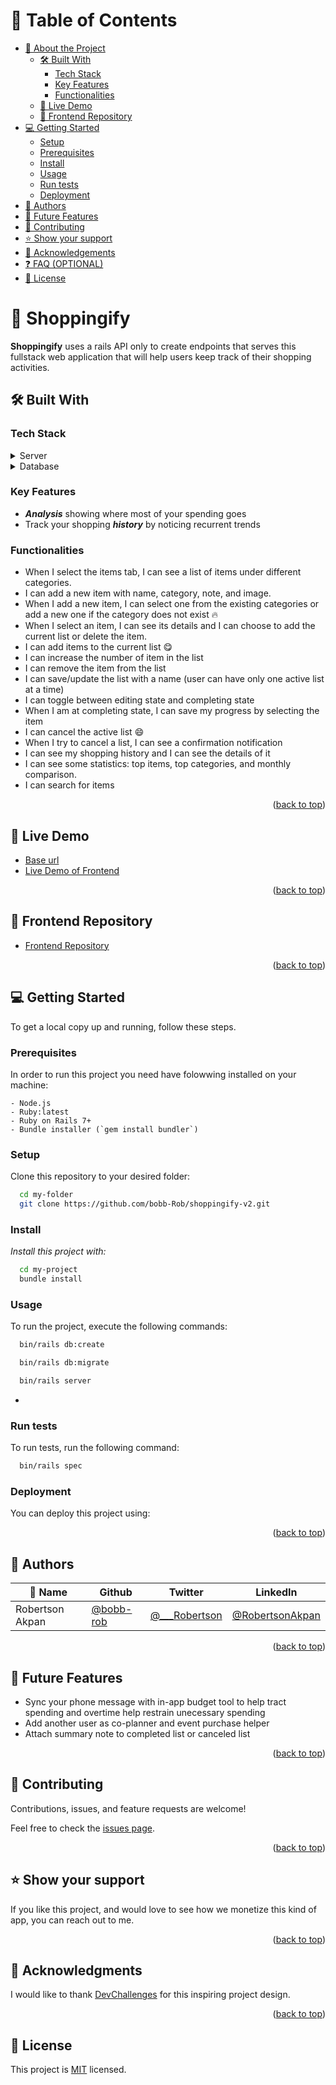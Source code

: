 <a name="readme-top"></a>
<!-- TABLE OF CONTENTS -->

# 📗 Table of Contents

- [📖 About the Project](#about-project)
  - [🛠 Built With](#built-with)
    - [Tech Stack](#tech-stack)
    - [Key Features](#key-features)
    - [Functionalities](#Functionalities)
  - [🚀 Live Demo](#live-demo)
  - [🚀 Frontend Repository](#Frontend-Repository)
- [💻 Getting Started](#getting-started)
  - [Setup](#setup)
  - [Prerequisites](#prerequisites)
  - [Install](#install)
  - [Usage](#usage)
  - [Run tests](#run-tests)
  - [Deployment](#triangular_flag_on_post-deployment)
- [👥 Authors](#authors)
- [🔭 Future Features](#future-features)
- [🤝 Contributing](#contributing)
- [⭐️ Show your support](#support)
- [🙏 Acknowledgements](#acknowledgements)
- [❓ FAQ (OPTIONAL)](#faq)
- [📝 License](#license)

<!-- PROJECT DESCRIPTION -->

# 📖 Shoppingify <a name="about-project"></a>


**Shoppingify** uses a rails API only to create endpoints that serves this fullstack web application that will help users keep track of their shopping activities.


## 🛠 Built With <a name="built-with"></a>

### Tech Stack <a name="tech-stack"></a>

<details>
  <summary>Server</summary>
  <ul>
    <li><a href="https://rubyonrails.org/">Ruby on Rails</a></li>
  </ul>
</details>

<details>
<summary>Database</summary>
  <ul>
    <li><a href="https://www.postgresql.org/">PostgreSQL</a></li>
  </ul>
</details>

<!-- Features -->

### Key Features <a name="key-features"></a>


- _**Analysis**_ showing where most of your spending goes
- Track your shopping _**history**_ by noticing recurrent trends

### Functionalities <a name="Functionalities"></a>


- When I select the items tab, I can see a list of items under different categories.
- I can add a new item with name, category, note, and image.
- When I add a new item, I can select one from the existing categories or add a new one if the category does not exist 🔥
- When I select an item, I can see its details and I can choose to add the current list or delete the item.
- I can add items to the current list 😋
- I can increase the number of item in the list
- I can remove the item from the list
- I can save/update the list with a name (user can have only one active list at a time)
- I can toggle between editing state and completing state
- When I am at completing state, I can save my progress by selecting the item
- I can cancel the active list 😄
- When I try to cancel a list, I can see a confirmation notification
- I can see my shopping history and I can see the details of it
- I can see some statistics: top items, top categories, and monthly comparison.
- I can search for items

<p align="right">(<a href="#readme-top">back to top</a>)</p>

<!-- LIVE DEMO -->

## 🚀 Live Demo <a name="live-demo"></a>

- [Base url](https://shoppingify-ten.vercel.app/)
- [Live Demo of Frontend](https://shoppingify-ten.vercel.app/)

<p align="right">(<a href="#readme-top">back to top</a>)</p>

## 🚀 Frontend Repository <a name="Frontend-Repository"></a>

- [Frontend Repository](https://github.com/bobb-Rob/shoppingify)

<p align="right">(<a href="#readme-top">back to top</a>)</p>

<!-- GETTING STARTED -->

## 💻 Getting Started <a name="getting-started"></a>

To get a local copy up and running, follow these steps.

### **Prerequisites**

In order to run this project you need have folowwing installed on your machine:

    - Node.js
    - Ruby:latest
    - Ruby on Rails 7+
    - Bundle installer (`gem install bundler`)

### **Setup**

Clone this repository to your desired folder:


```sh
  cd my-folder
  git clone https://github.com/bobb-Rob/shoppingify-v2.git
```

### **Install**

_Install this project with:_

```sh
  cd my-project
  bundle install
```

### **Usage**

To run the project, execute the following commands:

```sh
  bin/rails db:create

  bin/rails db:migrate

  bin/rails server
```
-

### Run tests

To run tests, run the following command:
```sh
  bin/rails spec
```

<!--
Example command:

```sh
  bin/rails test test/models/article_test.rb
```
--->

### Deployment

You can deploy this project using:


<p align="right">(<a href="#readme-top">back to top</a>)</p>

<!-- AUTHORS -->

## 👥 Authors <a name="authors"></a>



| 👤 Name | Github | Twitter | LinkedIn |
|------|--------|---------|----------|
|Robertson Akpan|[@bobb-rob](https://github.com/bobb-rob)|[@___Robertson](https://twitter.com/___Robertson)|[@RobertsonAkpan](https://www.linkedin.com/in/robertsonakpan/)|


<p align="right">(<a href="#readme-top">back to top</a>)</p>

<!-- FUTURE FEATURES -->

## 🔭 **Future Features** <a name="future-features"></a>

- Sync your phone message with in-app budget tool to help tract spending and overtime help restrain unecessary spending
- Add another user as co-planner and event purchase helper
- Attach summary note to completed list or canceled list

<p align="right">(<a href="#readme-top">back to top</a>)</p>

<!-- CONTRIBUTING -->

## 🤝 Contributing <a name="contributing"></a>

Contributions, issues, and feature requests are welcome!

Feel free to check the [issues page](../../issues/).

<p align="right">(<a href="#readme-top">back to top</a>)</p>

<!-- SUPPORT -->

## ⭐️ Show your support <a name="support"></a>

If you like this project, and would love to see how we monetize this kind of app, you can reach out to me.

<p align="right">(<a href="#readme-top">back to top</a>)</p>

<!-- ACKNOWLEDGEMENTS -->

## 🙏 Acknowledgments <a name="acknowledgements"></a>

I would like to thank [DevChallenges](https://devchallenges.io/) for this inspiring project design.

<p align="right">(<a href="#readme-top">back to top</a>)</p>


<!-- LICENSE -->

## 📝 License <a name="license"></a>

This project is [MIT](./LICENSE) licensed.
